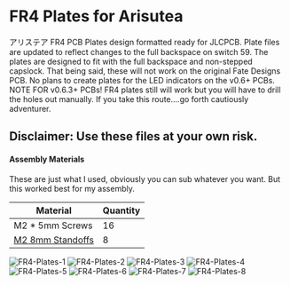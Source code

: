 # FR4 Plates for Arisutea
アリステア FR4 PCB Plates design formatted ready for JLCPCB. Plate files are updated to reflect changes to the full backspace on switch 59. The plates are designed to fit with the full backspace and non-stepped capslock. That being said, these will not work on the original Fate Designs PCB. No plans to create plates for the LED indicators on the v0.6+ PCBs. NOTE FOR v0.6.3+ PCBs! FR4 plates still will work but you will have to drill the holes out manually. If you take this route....go forth cautiously adventurer.

## Disclaimer: Use these files at your own risk. 

#### Assembly Materials
These are just what I used, obviously you can sub whatever you want. But this worked best for my assembly.

Material | Quantity
------------ | -------------
M2 * 5mm Screws | 16
[M2 8mm Standoffs](https://smile.amazon.com/gp/product/B07WYCZ662/) | 8

![FR4-Plates-1](https://imgur.com/oCfGKm7.jpg)
![FR4-Plates-2](https://imgur.com/L0FgL0s.jpg)
![FR4-Plates-3](https://imgur.com/QA77TCx.jpg)
![FR4-Plates-4](https://imgur.com/YgkBZqZ.jpg)
![FR4-Plates-5](https://imgur.com/DWLulrx.jpg)
![FR4-Plates-6](https://imgur.com/sJeoB8D.jpg)
![FR4-Plates-7](https://imgur.com/UTHojd2.jpg)
![FR4-Plates-8](https://imgur.com/UeV90nA.jpg)

